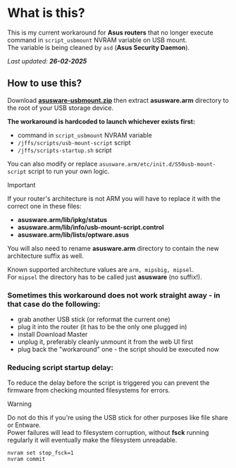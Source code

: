 # What is this?

This is my current workaround for **Asus routers** that no longer execute command in `script_usbmount` NVRAM variable on USB mount.  
The variable is being cleaned by `asd` (**Asus Security Daemon**).

_Last updated: **26-02-2025**_

## How to use this?

Download **[asusware-usbmount.zip](asusware-usbmount.zip)** then extract **asusware.arm** directory to the root of your USB storage device.

**The workaround is hardcoded to launch whichever exists first:**

- command in `script_usbmount` NVRAM variable
- `/jffs/scripts/usb-mount-script` script
- `/jffs/scripts-startup.sh` script

You can also modify or replace `asusware.arm/etc/init.d/S50usb-mount-script` script to run your own logic.

> [!IMPORTANT]
> If your router's architecture is not ARM you will have to replace it with the correct one in these files:
> - **asusware.arm/lib/ipkg/status**
> - **asusware.arm/lib/info/usb-mount-script.control**
> - **asusware.arm/lib/lists/optware.asus**
> 
> You will also need to rename **asusware.arm** directory to contain the new architecture suffix as well.
> 
> Known supported architecture values are `arm, mipsbig, mipsel`.  
> For `mipsel` the directory has to be called just **asusware** (no suffix!).

### Sometimes this workaround does not work straight away - in that case do the following:

- grab another USB stick (or reformat the current one)
- plug it into the router (it has to be the only one plugged in)
- install Download Master
- unplug it, preferably cleanly unmount it from the web UI first
- plug back the "workaround" one - the script should be executed now

### Reducing script startup delay:

To reduce the delay before the script is triggered you can prevent the firmware from checking mounted filesystems for errors.

> [!WARNING]
> Do not do this if you're using the USB stick for other purposes like file share or Entware.  
> Power failures will lead to filesystem corruption, without **fsck** running regularly it will eventually make the filesystem unreadable.

```
nvram set stop_fsck=1
nvram commit
```

